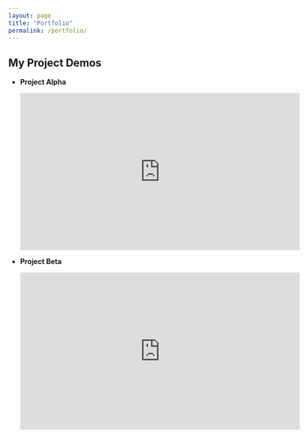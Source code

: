 ```yaml
---
layout: page
title: "Portfolio"
permalink: /portfolio/
---
```



## My Project Demos

- **Project Alpha**  
  <iframe width="560" height="315" src="https://www.youtube.com/embed/VIDEO_ID_ALPHA" frameborder="0" allowfullscreen></iframe>

- **Project Beta**  
  <iframe width="560" height="315" src="https://www.youtube.com/embed/VIDEO_ID_BETA" frameborder="0" allowfullscreen></iframe>
